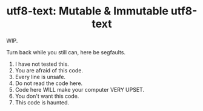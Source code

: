 <div align="center">

# utf8-text: Mutable & Immutable utf8-text

</div>

WIP.

Turn back while you still can, here be segfaults.
  1. I have not tested this.
  2. You are afraid of this code.
  3. Every line is unsafe. 
  4. Do not read the code here. 
  5. Code here WILL make your computer VERY UPSET.
  6. You don't want this code.
  7. This code is haunted.

